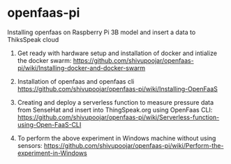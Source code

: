 # openfaas-pi
Installing openfaas on Raspberry Pi 3B model and insert a data to ThiksSpeak cloud

1. Get ready with hardware setup and installation of docker and intialize the  docker swarm:
    https://github.com/shivupoojar/openfaas-pi/wiki/Installing-docker-and-docker-swarm

2. Installation of openfaas and openfaas cli
   https://github.com/shivupoojar/openfaas-pi/wiki/Installing-OpenFaaS

3. Creating and deploy a serverless function to measure pressure data from SenseHat and insert into ThingSpeak.org using OpenFaas CLI:
   https://github.com/shivupoojar/openfaas-pi/wiki/Serverless-function-using-Open-FaaS-CLI

4. To perform the above experiment in Windows machine without using sensors:
    https://github.com/shivupoojar/openfaas-pi/wiki/Perform-the-experiment-in-Windows
